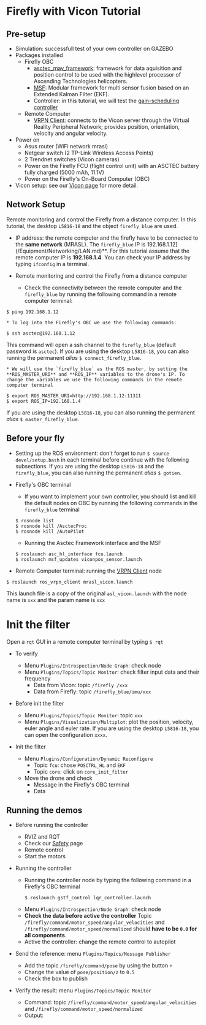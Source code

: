 # Firefly with Vicon Tutorial

## Pre-setup
  * Simulation: successfull test of your own controller on GAZEBO
  * Packages installed
    * Firefly OBC
      * [asctec_mav_framework](https://github.com/MRASL/asctec_mav_framework): framework for data aquisition and position control to be used with the highlevel processor of Ascending Technologies helicopters.
      * [MSF](https://github.com/ethz-asl/ethzasl_msf): Modular framework for multi sensor fusion based  on an Extended Kalman Filter (EKF).
      * Controller: in this tutorial, we will test the [gain-scheduling controller](https://github.com/MRASL/gsft_control)
    * Remote Computer
      * [VRPN Client](/Equipment/Vicon/Usage): connects to the Vicon server through the Virtual Reality Peripheral Network; provides position, orientation, velocity and angular velocity.
  * Power on
    * Asus router (WiFi network mrasl)
    * Netgear switch (2 TP-Link Wireless Access Points)
    * 2 Trendnet switches (Vicon cameras)
    * Power on the Firefly FCU (flight control unit) with an ASCTEC battery fully charged (5000 mAh, 11.1V)
    * Power on the Firefly's On-Board Computer (OBC)
  * Vicon setup: see our [Vicon page](/Equipment/Vicon/Calibration.md) for more detail.

## Network Setup
 Remote monitoring and control the Firefly from a distance computer. In this tutorial, the desktop `L5816-18` and the object `firefly_blue` are used.
  * IP address: the remote computer and the firefly have to be connected to the **same network** (MRASL). The `firefly_blue` IP is 192.168.1.12](/Equipment/Networking/LAN.md)**. For this tutorial assume that the remote computer IP is **192.168.1.4**. You can check your IP address by typing `ifconfig` in a terminal.

  * Remote monitoring and control the Firefly from a distance computer
    *  Check the connectivity between the remote computer and the `firefly_blue`  by running the following command in a remote computer terminal:    
```
$ ping 192.168.1.12
```
    * To log into the Firefly's OBC we use the following commands:
```
$ ssh asctec@192.168.1.12
```
This command will open a ssh channel to the `firefly_blue` (default password is `asctec`). If you are using the desktop `L5816-18`, you can also running the permanent *alias* `$ connect_firefly_blue`.

    * We will use the `firefly_blue` as the ROS master, by setting the **ROS_MASTER_URI** and **ROS_IP** variables to the drone's IP. To change the variables we use the following commands in the remote computer terminal
```
$ export ROS_MASTER_URI=http://192.168.1.12:11311
$ export ROS_IP=192.168.1.4
```
If you are using the desktop `L5816-18`, you can also running the permanent *alias* `$ master_firefly_blue`.

## Before your fly   
  * Setting up the ROS environment: don't forget to run `$ source devel/setup.bash` in each terminal before continue with the following subsections. If you are using the desktop `L5816-18` and the `firefly_blue`, you can also running the permanent *alias* `$ gotien`.

  * Firefly's OBC terminal
    *  If you want to implement your own controller, you should list and kill the default nodes on OBC by running the following commands in the `firefly_blue` terminal
      ```
      $ rosnode list
      $ rosnode kill /AsctecProc
      $ rosnode kill /AutoPilot
      ```
    * Running the Asctec Framework interface and the MSF
    ```
    $ roslaunch asc_hl_interface fcu.launch
    $ roslaunch msf_updates viconpos_sensor.launch
    ```

  * Remote Computer terminal: running the [VRPN Client](/Equipment/Vicon/Usage) node  
  ```
  $ roslaunch ros_vrpn_client mrasl_vicon.launch
  ```
  This launch file is a copy of the original `asl_vicon.launch` with the node name is `xxx` and the param name is `xxx`

# Init the filter
Open a `rqt` GUI in a remote computer terminal by typing `$ rqt`
  * To verify
      * Menu `Plugins/Introspection/Node Graph`: check node
      * Menu `Plugins/Topics/Topic Monitor`: check filter input data and their frequency
        * Data from Vicon: topic `/firefly /xxx`
        * Data from Firefly: topic `/firefly_blue/imu/xxx`

  * Before init the filter
      * Menu `Plugins/Topics/Topic Monitor`: topic `xxx`
      * Menu `Plugins/Visualization/Multiplot`: plot the position, velocity, euler angle and euler rate. If you are using the desktop `L5816-18`, you can open the configuration `xxxx`.

  * Init the filter
    * Menu `Plugins/Configuration/Dynamic Reconfigure`
      * Topic `fcu`: chose `POSCTRL_HL` and `EKF`
      * Topic `core`: click on `core_init_filter`
    * Move the drone and check
      * Message in the Firefly's OBC terminal
      * Data

## Running the demos   
  * Before running the controller
    * RVIZ and RQT
    * Check our [Safety](/UAV/Safety) page
    * Remote control
    * Start the motors


  * Running the controller
    * Running the controller node by typing the following command in a Firefly's OBC terminal
      ```
      $ roslaunch gstf_control lqr_controller.launch
      ```
    * Menu `Plugins/Introspection/Node Graph`: check node
    * **Check the data before active the controller**
    Topic `/firefly/command/motor_speed/angular_velocities` and `/firefly/command/motor_speed/normalized` should **have to be `0.0` for all components**.
    * Active the controller: change the remote control to autopilot


  * Send the reference: menu `Plugins/Topics/Message Publisher`
      * Add the topic `/firefly/command/pose` by using the button `+`
      * Change the value of `pose/position/z` to `0.5`
      * Check the box to publish


  * Verify the result: menu `Plugins/Topics/Topic Monitor`
    * Command: topic `/firefly/command/motor_speed/angular_velocities` and `/firefly/command/motor_speed/normalized`
    * Output:
